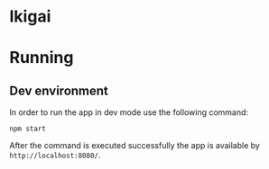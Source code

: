 # Ikigai

# Running
## Dev environment
In order to run the app in dev mode use the following command:
```
npm start
```
After the command is executed successfully the app is available by `http://localhost:8080/`.

